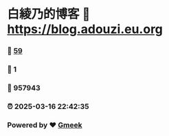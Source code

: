 # 白綾乃的博客 :link: https://blog.adouzi.eu.org 
### :page_facing_up: [59](https://blog.adouzi.eu.org/tag.html) 
### :speech_balloon: 1 
### :hibiscus: 957943 
### :alarm_clock: 2025-03-16 22:42:35 
### Powered by :heart: [Gmeek](https://github.com/Meekdai/Gmeek)
